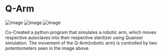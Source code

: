 # Q-Arm
![image](https://github.com/JadenAntM/Q-Arm/assets/144370058/23bb856c-a352-4efc-95e1-4430c3128835)
![image](https://github.com/JadenAntM/Q-Arm/assets/144370058/26af8df6-035d-41b2-b786-ff90ece5e793)
![image](https://github.com/JadenAntM/Q-Arm/assets/144370058/b599a365-c707-449f-ad3e-742f9fdbe1fb)



Co-Created a python program that simulates a robotic arm, which moves respective autoclaves into their respective sterilizer using Quanser simulation. The movement of the Q-Arm(robotic arm) is controlled by two potentiometers seen in the image above.
